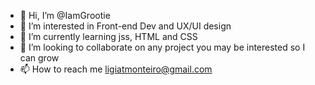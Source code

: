 - 👋 Hi, I’m @IamGrootie
- 👀 I’m interested in Front-end Dev and UX/UI design
- 🌱 I’m currently learning jss, HTML and CSS
- 💞️ I’m looking to collaborate on any project you may be interested so I can grow
- 📫 How to reach me ligiatmonteiro@gmail.com

<!---
IamGrootie/IamGrootie is a ✨ special ✨ repository because its `README.md` (this file) appears on your GitHub profile.
You can click the Preview link to take a look at your changes.
--->
